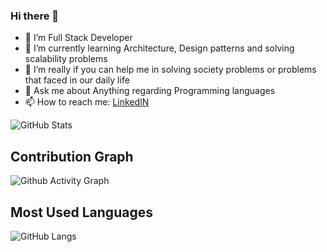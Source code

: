 ### Hi there 👋

- 🔭 I’m Full Stack Developer
- 🌱 I’m currently learning Architecture, Design patterns and solving scalability problems
- 🤔 I’m really if you can help me in solving society problems or problems that faced in our daily life 
- 💬 Ask me about Anything regarding Programming languages 
- 📫 How to reach me: [LinkedIN](in/mukul-kathuria-2b9a90149)


![GitHub Stats](https://github-readme-stats.vercel.app/api?username=mukulkathuria&show_icons=true&theme=radical)


## Contribution Graph
![Github Activity Graph](https://activity-graph.herokuapp.com/graph?username=mukulkathuria&theme=xcode)


## Most Used Languages
![GitHub Langs](https://github-readme-stats.vercel.app/api/top-langs/?username=mukulkathuria&layout=compact&theme=blue-green)
